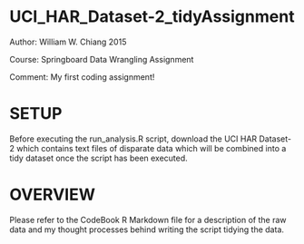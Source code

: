 # UCI_HAR_Dataset-2_tidyAssignment
Author: William W. Chiang 2015

Course: Springboard Data Wrangling Assignment

Comment: My first coding assignment!


# SETUP
Before executing the run_analysis.R script, download the UCI HAR Dataset-2 which contains text files of disparate data which will be combined into a tidy dataset once the script has been executed.

# OVERVIEW
Please refer to the CodeBook R Markdown file for a description of the raw data and my thought processes behind writing the script tidying the data.
